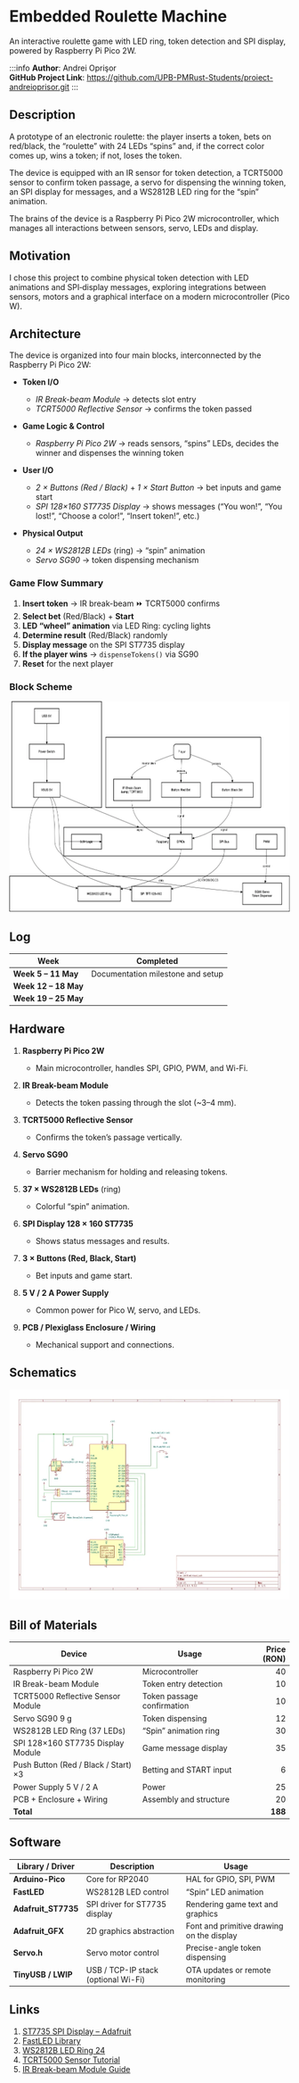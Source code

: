 # Embedded Roulette Machine  
An interactive roulette game with LED ring, token detection and SPI display, powered by Raspberry Pi Pico 2W.

:::info
**Author**: Andrei Oprişor \
**GitHub Project Link**: https://github.com/UPB-PMRust-Students/proiect-andreioprisor.git 
:::

## Description  
A prototype of an electronic roulette: the player inserts a token, bets on red/black, the “roulette” with 24 LEDs “spins” and, if the correct color comes up, wins a token; if not, loses the token.

The device is equipped with an IR sensor for token detection, a TCRT5000 sensor to confirm token passage, a servo for dispensing the winning token, an SPI display for messages, and a WS2812B LED ring for the “spin” animation.

The brains of the device is a Raspberry Pi Pico 2W microcontroller, which manages all interactions between sensors, servo, LEDs and display.

## Motivation  
I chose this project to combine physical token detection with LED animations and SPI‐display messages, exploring integrations between sensors, motors and a graphical interface on a modern microcontroller (Pico W).

## Architecture  
The device is organized into four main blocks, interconnected by the Raspberry Pi Pico 2W:

- **Token I/O**  
  - *IR Break-beam Module* → detects slot entry  
  - *TCRT5000 Reflective Sensor* → confirms the token passed

- **Game Logic & Control**  
  - *Raspberry Pi Pico 2W* → reads sensors, “spins” LEDs, decides the winner and dispenses the winning token

- **User I/O**  
  - *2 × Buttons (Red / Black)* + *1 × Start Button* → bet inputs and game start  
  - *SPI 128×160 ST7735 Display* → shows messages (“You won!”, “You lost!”, “Choose a color!”, “Insert token!”, etc.)

- **Physical Output**  
  - *24 × WS2812B LEDs* (ring) → “spin” animation  
  - *Servo SG90* → token dispensing mechanism

### Game Flow Summary  
1. **Insert token** → IR break-beam ⏩ TCRT5000 confirms  
2. **Select bet** (Red/Black) + **Start**  
3. **LED “wheel” animation** via LED Ring: cycling lights  
4. **Determine result** (Red/Black) randomly  
5. **Display message** on the SPI ST7735 display  
6. **If the player wins** → `dispenseTokens()` via SG90  
7. **Reset** for the next player  

### Block Scheme  
![Architecture Diagram](architecture.webp)

## Log

| Week               | Completed                                                     |
|--------------------|---------------------------------------------------------------|
| **Week 5 – 11 May**   | Documentation milestone and setup            |
| **Week 12 – 18 May**  | |
| **Week 19 – 25 May**  |  |

## Hardware

1. **Raspberry Pi Pico 2W**  
   - Main microcontroller, handles SPI, GPIO, PWM, and Wi-Fi.

2. **IR Break-beam Module**  
   - Detects the token passing through the slot (~3–4 mm).

3. **TCRT5000 Reflective Sensor**  
   - Confirms the token’s passage vertically.

4. **Servo SG90**  
   - Barrier mechanism for holding and releasing tokens.

5. **37 × WS2812B LEDs** (ring)  
   - Colorful “spin” animation.

6. **SPI Display 128 × 160 ST7735**  
   - Shows status messages and results.

7. **3 × Buttons (Red, Black, Start)**  
   - Bet inputs and game start.

8. **5 V / 2 A Power Supply**  
   - Common power for Pico W, servo, and LEDs.

9. **PCB / Plexiglass Enclosure / Wiring**  
   - Mechanical support and connections.

## Schematics

![KiCad Schematic](kicad.webp)

## Bill of Materials

| Device                                | Usage                             | Price (RON) |
|---------------------------------------|-----------------------------------|------------:|
| Raspberry Pi Pico 2W                  | Microcontroller                   |         40  |
| IR Break-beam Module                  | Token entry detection             |         10  |
| TCRT5000 Reflective Sensor Module     | Token passage confirmation        |         10  |
| Servo SG90 9 g                        | Token dispensing                  |         12  |
| WS2812B LED Ring (37 LEDs)            | “Spin” animation ring             |         30  |
| SPI 128×160 ST7735 Display Module     | Game message display              |         35  |
| Push Button (Red / Black / Start) ×3  | Betting and START input           |          6  |
| Power Supply 5 V / 2 A                | Power                                |       25  |
| PCB + Enclosure + Wiring              | Assembly and structure            |       20  |
| **Total**                             |                                   |    **188**  |

## Software

| Library / Driver       | Description                                   | Usage                                         |
|------------------------|-----------------------------------------------|-----------------------------------------------|
| **Arduino-Pico**       | Core for RP2040                               | HAL for GPIO, SPI, PWM                        |
| **FastLED**            | WS2812B LED control                           | “Spin” LED animation                          |
| **Adafruit_ST7735**    | SPI driver for ST7735 display                  | Rendering game text and graphics              |
| **Adafruit_GFX**       | 2D graphics abstraction                       | Font and primitive drawing on the display     |
| **Servo.h**            | Servo motor control                           | Precise-angle token dispensing                |
| **TinyUSB / LWIP**     | USB / TCP-IP stack (optional Wi-Fi)            | OTA updates or remote monitoring              |

## Links

1. [ST7735 SPI Display – Adafruit](https://www.adafruit.com/product/358)  
2. [FastLED Library](https://github.com/FastLED/FastLED)  
3. [WS2812B LED Ring 24](https://docs.adafruit.com/adafruit-neopixel-uberguide)  
4. [TCRT5000 Sensor Tutorial](https://lastminuteengineers.com/tcrt5000-arduino-tutorial/)  
5. [IR Break-beam Module Guide](https://learn.sparkfun.com/tutorials/photointerrupter-hookup-guide)  